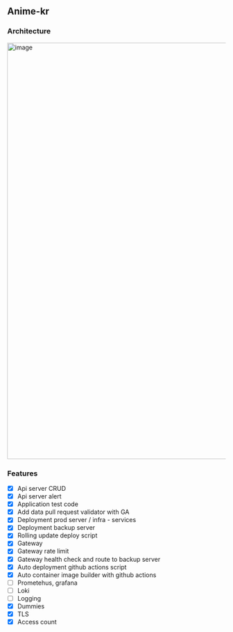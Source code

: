 ## Anime-kr


### Architecture

<img width="958" alt="image" src="https://github.com/Giggle-projects/anime-kr/assets/46060746/30aa38c5-d5d6-47af-8442-d6e82a79e980">


### Features
- [x] Api server CRUD
- [x] Api server alert
- [x] Application test code
- [x] Add data pull request validator with GA
- [x] Deployment prod server / infra - services
- [x] Deployment backup server 
- [x] Rolling update deploy script
- [x] Gateway
- [x] Gateway rate limit
- [x] Gateway health check and route to backup server
- [x] Auto deployment github actions script
- [x] Auto container image builder with github actions
- [ ] Prometehus, grafana
- [ ] Loki
- [ ] Logging
- [x] Dummies
- [x] TLS
- [x] Access count
